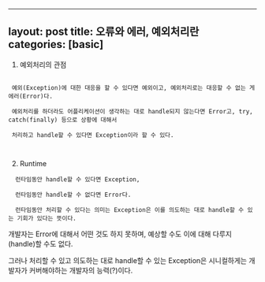  ---
 layout: post
 title: 오류와 에러, 예외처리란
 categories: [basic]
 ---
 
 1. 예외처리의 관점
 
  ```
  
   예외(Exception)에 대한 대응을 할 수 있다면 예외이고, 예외처리로는 대응할 수 없는 게 에러(Error)다. 
   
   예외처리를 하더라도 어플리케이션이 생각하는 대로 handle되지 않는다면 Error고, try, catch(finally) 등으로 상황에 대해서 
   
   처리하고 handle할 수 있다면 Exception이라 할 수 있다. 
    
   
  ```   
  
 2. Runtime
 
 ```
   런타임동안 handle할 수 있다면 Exception,
   
   런타임동안 handle할 수 없다면 Error다. 
   
   런타임동안 처리할 수 있다는 의미는 Exception은 이를 의도하는 대로 handle할 수 있는 기회가 있다는 뜻이다.  

 ``` 
 
  개발자는 Error에 대해서 어떤 것도 하지 못하며, 예상할 수도 이에 대해 다루지(handle)할 수도 없다.
  
  그러나 처리할 수 있고 의도하는 대로 handle할 수 있는 Exception은 시니컬하게는 개발자가 커버해야하는 개발자의 능력(?)이다. 
  
  